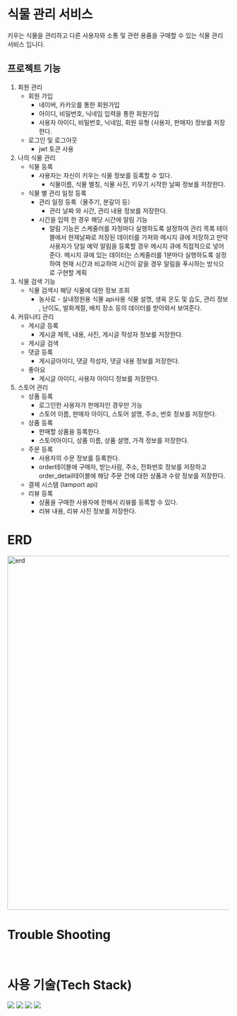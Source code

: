 # 식물 관리 서비스

키우는 식물을 관리하고 다른 사용자와 소통 및 관련 용품을 구매할 수 있는 식물 관리 서비스 입니다.

## 프로젝트 기능

1. 회원 관리
    - 회원 가입
        - 네이버, 카카오를 통한 회원가입
        - 아이디, 비밀번호, 닉네임 입력을 통한 회원가입
        - 사용자 아이디, 비밀번호, 닉네임, 회원 유형 (사용자, 판매자) 정보를 저장한다.
    - 로그인 및 로그아웃
        - jwt 토큰 사용
2. 나의 식물 관리
    - 식물 등록
        - 사용자는 자신이 키우는 식물 정보를 등록할 수 있다.
            - 식물이름, 식물 별칭, 식물 사진, 키우기 시작한 날짜 정보를 저장한다.
    - 식물 별 관리 일정 등록
        - 관리 일정 등록（물주기, 분갈이 등）
            - 관리 날짜 와 시간, 관리 내용 정보를 저장한다.
        - 시간을 입력 한 경우 해당 시간에 알림 기능
            - 알림 기능은 스케줄러를 자정마다 실행하도록 설정하여 관리 목록 테이블에서 현재날짜로 저장된 데이터를 가져와 메시지 큐에 저장하고 만약 사용자가 당일 예약 알림을 등록할 경우 메시지 큐에
              직접적으로 넣어준다.
              메시지 큐에 있는 데이터는 스케줄러를 1분마다 실행하도록 설정하여 현재 시간과 비교하여 시간이 같을 경우 알림을 푸시하는 방식으로 구현할 계획
3. 식물 검색 기능
    - 식물 검색시 해당 식물에 대한 정보 조회
        - 농사로 - 실내정원용 식물 api사용
          식물 설명, 생육 온도 및 습도, 관리 정보 , 난이도, 발화계절, 배치 장소 등의 데이터를 받아와서 보여준다.
4. 커뮤니티 관리
    - 게시글 등록
        - 게시글 제목, 내용, 사진, 게시글 작성자 정보를 저장한다.
    - 게시글 검색
    - 댓글 등록
        - 게시글아이디, 댓글 작성자, 댓글 내용 정보를 저장한다.
    - 좋아요
        - 게시글 아이디, 사용자 아이디 정보를 저장한다.
5. 스토어 관리
    - 상품 등록
        - 로그인한 사용자가 판매자인 경우만 가능
        - 스토어 이름, 판매자 아이디, 스토어 설명, 주소, 번호 정보를 저장한다.
    - 상품 등록
        - 판매할 상품을 등록한다.
        - 스토어아이디, 상품 이름, 상품 설명, 가격 정보를 저장한다.
    - 주문 등록
        - 사용자의 수문 정보를 등록한다.
        - order테이블에 구매자, 받는사람, 주소, 전화번호 정보를 저장하고
          order_detail테이블에 해당 주문 건에 대한 상품과 수량 정보를 저장한다.
    - 결제 시스템 (Iamport api)
    - 리뷰 등록
        - 상품을 구매한 사용자에 한해서 리뷰를 등록할 수 있다.
        - 리뷰 내용, 리뷰 사진 정보를 저장한다.
          <br>

# ERD

<img width="802" alt="erd" src="https://github.com/Na-JinPark/Plant/assets/119678193/a409114d-1d63-4e93-9193-ead34dc6126b">
<br>

# Trouble Shooting

<br>

# 사용 기술(Tech Stack)

<div align=left> 
  <img src="https://img.shields.io/badge/java-007396?style=for-the-badge&logo=java&logoColor=white"> 
  <img src="https://img.shields.io/badge/mysql-4479A1?style=for-the-badge&logo=mysql&logoColor=white"> 
  <img src="https://img.shields.io/badge/spring-6DB33F?style=for-the-badge&logo=spring&logoColor=white"> 
  <img src="https://img.shields.io/badge/git-F05032?style=for-the-badge&logo=git&logoColor=white">
</div>

